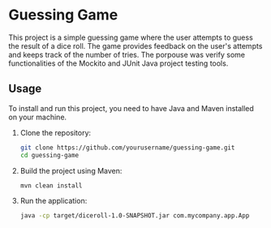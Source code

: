 # Guessing Game

This project is a simple guessing game where the user attempts to guess the result of a dice roll. The game provides feedback on the user's attempts and keeps track of the number of tries. The porpouse was verify some functionalities of the Mockito and JUnit Java project testing tools. 

## Usage

To install and run this project, you need to have Java and Maven installed on your machine.

1. Clone the repository:
    ```sh
    git clone https://github.com/yourusername/guessing-game.git
    cd guessing-game
    ```

2. Build the project using Maven:
    ```sh
    mvn clean install
    ```
3. Run the application:
    ```sh
    java -cp target/diceroll-1.0-SNAPSHOT.jar com.mycompany.app.App
    ```